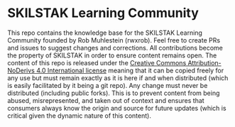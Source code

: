 # SKILSTAK Learning Community

This repo contains the knowledge base for the SKILSTAK Learning Community founded by Rob Muhlestein (rwxrob). Feel free to create PRs and issues to suggest changes and corrections. All contributions become the property of SKILSTAK in order to ensure content remains open. The content of this repo is released under the [Creative Commons Attribution-NoDerivs 4.0 International license](LICENSE) meaning that it can be copied freely for any use but must remain exactly as it is here if and when distributed (which is easily facilitated by it being a git repo). Any change must never be distributed (including public forks). This is to prevent content from being abused, misrepresented, and taken out of context and ensures that consumers always know the origin and source for future updates (which is critical given the dynamic nature of this content).
